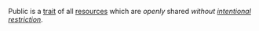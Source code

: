 Public is a [trait](https://github.com/gcassel/Modular-Organization-Terminology/blob/master/terms/trait.md) of all [resources](https://github.com/gcassel/Modular-Organization-Terminology/blob/master/terms/resource.md) which are *openly* shared *without [intentional](https://github.com/gcassel/Modular-Organization-Terminology/blob/master/terms/intention.md) [restriction](https://github.com/gcassel/Modular-Organization-Terminology/blob/master/terms/restriction.md)*.

